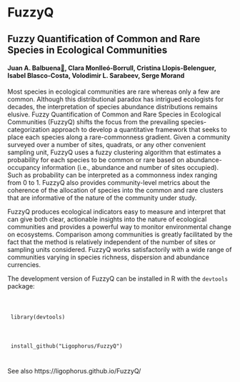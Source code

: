 # FuzzyQ
## Fuzzy Quantification of Common and Rare Species in Ecological Communities 
#### Juan A. Balbuena[&#x1f4e7;](mailto:j.a.balbuena@uv.es), Clara Monlleó-Borrull, Cristina Llopis-Belenguer, Isabel Blasco-Costa, Volodimir L. Sarabeev, Serge Morand
<p> Most species in ecological communities are rare whereas only a few are common. Although this distributional paradox has intrigued ecologists for decades, the interpretation of species abundance distributions remains elusive. 
Fuzzy Quantification of Common and Rare Species in Ecological Communities (FuzzyQ) shifts the focus from the prevailing species-categorization approach to develop a quantitative framework that seeks to place each species along a rare-commonness gradient. Given a community surveyed over a number of sites, quadrats, or any other convenient sampling unit, FuzzyQ uses a fuzzy clustering algorithm that estimates a probability for each species to be common or rare based on abundance-occupancy information (i.e., abundance and number of sites occupied). Such as probability can be interpreted as a commonness index ranging from 0 to 1. FuzzyQ also provides community-level metrics about the coherence of the allocation of species into the common and rare clusters that are informative of the nature of the community under study. </p>
<p> FuzzyQ produces ecological indicators easy to measure and interpret that can give both clear, actionable insights into the nature of ecological communities and provides a powerful way to monitor environmental change on ecosystems. Comparison among communities is greatly facilitated by the fact that the method is relatively independent of the number of sites or sampling units considered. FuzzyQ works satisfactorily with a wide range of communities varying in species richness, dispersion and abundance currencies. </p>
<p> The development version of FuzzyQ can be installed in R with the <code>devtools</code> package:</p>
<code>       
        <p> library(devtools) </p>
        <p> install_github("Ligophorus/FuzzyQ") </p>
</code>
<p> See also https://ligophorus.github.io/FuzzyQ/ </p>
